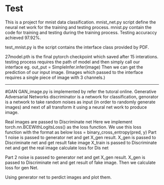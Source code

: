 # Test
This is a project for mnist data classification.
mnist_net.py script define the neural net work for the training and testing process.
mnist.py contain the code for training and testing during the training process.
Testing accuraccy achieved 97.92%.

test_mnist.py is the script contains the interface class provided by PDF. 

27model.pth is the final pytorch checkpoint which saved after 15 interations.
testing process requires the path of model and then simply call our interface 
eg. out_put = SimpleInfer.infer(image)
Then we can get the prediction of our input image.
(Images which passed to the interface requires a single piece of image with 3 channels.)


------------------------------------------------------------------------------------------------------

#GAN
GAN_image.py is implemented by refer the tutoral online.
Generative Adversarial Networks
discriminator is a network for classification, genorator is a network to take random noises as input 
(in order to randomly generate images) and next of all transform it using a neural net work to produce image.

Real images are passed to Discriminate net 
Here we implement torch.nn.BCEWithLogitsLoss() as the loss function.
We use this loss function with the format as below
loss = binary_cross_entropy(pred, y)
Part 1
noise is passed to generator net and get X_gen result.
X_gen is passed to Discriminate net and get result fake image
X_train is passed to Discriminate net and get the real image
calculate loss for Dis net

Part 2
noise is passed to generator net and get X_gen result.
X_gen is passed to Discriminate net and get result of fake image.
Then we calculate loss for gen Net.

Using generator net to perdict images and plot them.


